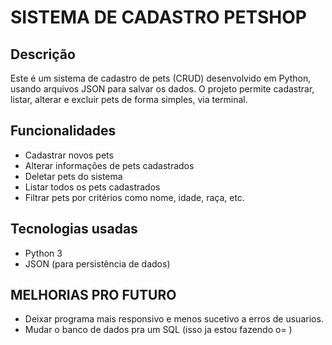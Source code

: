 # SISTEMA DE CADASTRO PETSHOP

## Descrição
Este é um sistema de cadastro de pets (CRUD) desenvolvido em Python, usando arquivos JSON para salvar os dados. O projeto permite cadastrar, listar, alterar e excluir pets de forma simples, via terminal.

## Funcionalidades
- Cadastrar novos pets
- Alterar informações de pets cadastrados
- Deletar pets do sistema
- Listar todos os pets cadastrados
- Filtrar pets por critérios como nome, idade, raça, etc.

##  Tecnologias usadas
- Python 3
- JSON (para persistência de dados)


## MELHORIAS PRO FUTURO
- Deixar programa mais responsivo e menos sucetivo a erros de usuarios.
- Mudar o banco de dados pra um SQL (isso ja estou fazendo o= )
